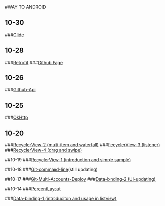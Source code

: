 #WAY TO ANDROID

## 10-30
###[Glide](ImageLoader/glide.md)

## 10-28
###[Retrofit](retrofit-en.md)
###[Github Page](github-page.md)

## 10-26
###[Github-Api](github-api.md)

## 10-25
###[OkHttp](okhttp.md)

## 10-20
###[RecyclerView-2 (multi-item and waterfall)](recycler-view-2.md)
###[RecyclerView-3 (listener)](recycler-view-3.md)
###[RecyclerView-4 (drag and swipe)](recycler-view-4.md)

##10-19
###[RecyclerView-1 (introduction and simple sample)](recycler-view-1.md)

##10-18
###[Git-command-line](git-command-line.md)(still updating)

##10-17
###[Git-Multi-Accounts-Deploy](git-multi-accounts-deploy.md)
###[Data-binding-2 (UI-updating)](data-binding-2.md)

##10-14
###[PercentLayout](percent-layout.md)

###[Data-binding-1 (introduciton and usage in listview)](data-binding-1-en.md)

